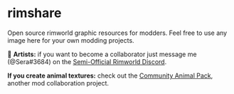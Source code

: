 # rimshare
Open source rimworld graphic resources for modders.
Feel free to use any image here for your own modding projects.

:art:
**Artists:** if you want to become a collaborator just message me (@Sera#3684) on the [Semi-Official Rimworld Discord](discord.gg/rimworld).

**If you create animal textures:** check out the [Community Animal Pack](https://ludeon.com/forums/index.php?topic=30541.0), another mod collaboration project.
